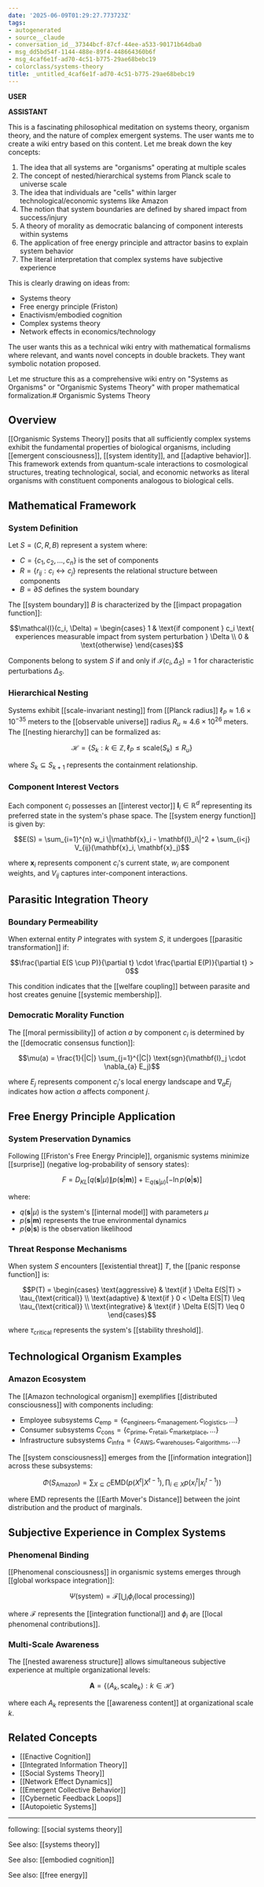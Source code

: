 ```yaml
---
date: '2025-06-09T01:29:27.773723Z'
tags:
- autogenerated
- source__claude
- conversation_id__37344bcf-87cf-44ee-a533-90171b64dba0
- msg_dd5bd54f-1144-488e-89f4-448664360b6f
- msg_4caf6e1f-ad70-4c51-b775-29ae68bebc19
- colorclass/systems-theory
title: _untitled_4caf6e1f-ad70-4c51-b775-29ae68bebc19
---
```


**USER**




**ASSISTANT**

This is a fascinating philosophical meditation on systems theory, organism theory, and the nature of complex emergent systems. The user wants me to create a wiki entry based on this content. Let me break down the key concepts:

1. The idea that all systems are "organisms" operating at multiple scales
2. The concept of nested/hierarchical systems from Planck scale to universe scale
3. The idea that individuals are "cells" within larger technological/economic systems like Amazon
4. The notion that system boundaries are defined by shared impact from success/injury
5. A theory of morality as democratic balancing of component interests within systems
6. The application of free energy principle and attractor basins to explain system behavior
7. The literal interpretation that complex systems have subjective experience

This is clearly drawing on ideas from:
- Systems theory
- Free energy principle (Friston)
- Enactivism/embodied cognition
- Complex systems theory
- Network effects in economics/technology

The user wants this as a technical wiki entry with mathematical formalisms where relevant, and wants novel concepts in double brackets. They want symbolic notation proposed.

Let me structure this as a comprehensive wiki entry on "Systems as Organisms" or "Organismic Systems Theory" with proper mathematical formalization.# Organismic Systems Theory

## Overview

[[Organismic Systems Theory]] posits that all sufficiently complex systems exhibit the fundamental properties of biological organisms, including [[emergent consciousness]], [[system identity]], and [[adaptive behavior]]. This framework extends from quantum-scale interactions to cosmological structures, treating technological, social, and economic networks as literal organisms with constituent components analogous to biological cells.

## Mathematical Framework

### System Definition

Let $S = (C, R, B)$ represent a system where:
- $C = \{c_1, c_2, ..., c_n\}$ is the set of components
- $R = \{r_{ij} : c_i \leftrightarrow c_j\}$ represents the relational structure between components  
- $B = \partial S$ defines the system boundary

The [[system boundary]] $B$ is characterized by the [[impact propagation function]]:

$$\mathcal{I}(c_i, \Delta) = \begin{cases} 
1 & \text{if component } c_i \text{ experiences measurable impact from system perturbation } \Delta \\
0 & \text{otherwise}
\end{cases}$$

Components belong to system $S$ if and only if $\mathcal{I}(c_i, \Delta_S) = 1$ for characteristic perturbations $\Delta_S$.

### Hierarchical Nesting

Systems exhibit [[scale-invariant nesting]] from [[Planck radius]] $\ell_P \approx 1.6 \times 10^{-35}$ meters to the [[observable universe]] radius $R_u \approx 4.6 \times 10^{26}$ meters. The [[nesting hierarchy]] can be formalized as:

$$\mathcal{H} = \{S_k : k \in \mathbb{Z}, \ell_P \leq \text{scale}(S_k) \leq R_u\}$$

where $S_k \subseteq S_{k+1}$ represents the containment relationship.

### Component Interest Vectors

Each component $c_i$ possesses an [[interest vector]] $\mathbf{I}_i \in \mathbb{R}^d$ representing its preferred state in the system's phase space. The [[system energy function]] is given by:

$$E(S) = \sum_{i=1}^{n} w_i \|\mathbf{x}_i - \mathbf{I}_i\|^2 + \sum_{i<j} V_{ij}(\mathbf{x}_i, \mathbf{x}_j)$$

where $\mathbf{x}_i$ represents component $c_i$'s current state, $w_i$ are component weights, and $V_{ij}$ captures inter-component interactions.

## Parasitic Integration Theory

### Boundary Permeability

When external entity $P$ integrates with system $S$, it undergoes [[parasitic transformation]] if:

$$\frac{\partial E(S \cup P)}{\partial t} \cdot \frac{\partial E(P)}{\partial t} > 0$$

This condition indicates that the [[welfare coupling]] between parasite and host creates genuine [[systemic membership]].

### Democratic Morality Function

The [[moral permissibility]] of action $a$ by component $c_i$ is determined by the [[democratic consensus function]]:

$$\mu(a) = \frac{1}{|C|} \sum_{j=1}^{|C|} \text{sgn}(\mathbf{I}_j \cdot \nabla_{a} E_j)$$

where $E_j$ represents component $c_j$'s local energy landscape and $\nabla_a E_j$ indicates how action $a$ affects component $j$.

## Free Energy Principle Application

### System Preservation Dynamics

Following [[Friston's Free Energy Principle]], organismic systems minimize [[surprise]] (negative log-probability of sensory states):

$$F = D_{KL}[q(\mathbf{s}|\mu) \| p(\mathbf{s}|\mathbf{m})] + \mathbb{E}_{q(\mathbf{s}|\mu)}[-\ln p(\mathbf{o}|\mathbf{s})]$$

where:
- $q(\mathbf{s}|\mu)$ is the system's [[internal model]] with parameters $\mu$
- $p(\mathbf{s}|\mathbf{m})$ represents the true environmental dynamics
- $p(\mathbf{o}|\mathbf{s})$ is the observation likelihood

### Threat Response Mechanisms

When system $S$ encounters [[existential threat]] $T$, the [[panic response function]] is:

$$P(T) = \begin{cases}
\text{aggressive} & \text{if } \Delta E(S|T) > \tau_{\text{critical}} \\
\text{adaptive} & \text{if } 0 < \Delta E(S|T) \leq \tau_{\text{critical}} \\
\text{integrative} & \text{if } \Delta E(S|T) \leq 0
\end{cases}$$

where $\tau_{\text{critical}}$ represents the system's [[stability threshold]].

## Technological Organism Examples

### Amazon Ecosystem

The [[Amazon technological organism]] exemplifies [[distributed consciousness]] with components including:
- Employee subsystems $C_{\text{emp}} = \{c_{\text{engineers}}, c_{\text{management}}, c_{\text{logistics}}, ...\}$
- Consumer subsystems $C_{\text{cons}} = \{c_{\text{prime}}, c_{\text{retail}}, c_{\text{marketplace}}, ...\}$  
- Infrastructure subsystems $C_{\text{infra}} = \{c_{\text{AWS}}, c_{\text{warehouses}}, c_{\text{algorithms}}, ...\}$

The [[system consciousness]] emerges from the [[information integration]] across these subsystems:

$$\Phi(S_{\text{Amazon}}) = \sum_{X \subseteq C} \text{EMD}(p(X^t|X^{t-1}), \prod_{i \in X} p(x_i^t|x_i^{t-1}))$$

where EMD represents the [[Earth Mover's Distance]] between the joint distribution and the product of marginals.

## Subjective Experience in Complex Systems

### Phenomenal Binding

[[Phenomenal consciousness]] in organismic systems emerges through [[global workspace integration]]:

$$\Psi(\text{system}) = \mathcal{F}[\bigcup_{i} \phi_i(\text{local processing})]$$

where $\mathcal{F}$ represents the [[integration functional]] and $\phi_i$ are [[local phenomenal contributions]].

### Multi-Scale Awareness

The [[nested awareness structure]] allows simultaneous subjective experience at multiple organizational levels:

$$\mathbf{A} = \{\langle A_k, \text{scale}_k \rangle : k \in \mathcal{H}\}$$

where each $A_k$ represents the [[awareness content]] at organizational scale $k$.

## Related Concepts

- [[Enactive Cognition]]
- [[Integrated Information Theory]]
- [[Social Systems Theory]]
- [[Network Effect Dynamics]]
- [[Emergent Collective Behavior]]
- [[Cybernetic Feedback Loops]]
- [[Autopoietic Systems]]


---


following: [[social systems theory]]

See also: [[systems theory]]


See also: [[embodied cognition]]


See also: [[free energy]]